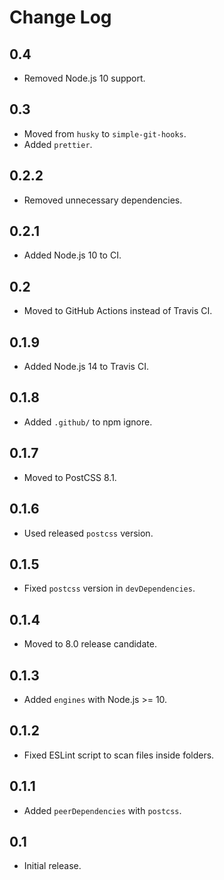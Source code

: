 # Change Log

## 0.4
* Removed Node.js 10 support.

## 0.3
* Moved from `husky` to `simple-git-hooks`.
* Added `prettier`.

## 0.2.2
* Removed unnecessary dependencies.

## 0.2.1
* Added Node.js 10 to CI.

## 0.2
* Moved to GitHub Actions instead of Travis CI.

## 0.1.9
* Added Node.js 14 to Travis CI.

## 0.1.8
* Added `.github/` to npm ignore.

## 0.1.7
* Moved to PostCSS 8.1.

## 0.1.6
* Used released `postcss` version.

## 0.1.5
* Fixed `postcss` version in `devDependencies`.

## 0.1.4
* Moved to 8.0 release candidate.

## 0.1.3
* Added `engines` with Node.js >= 10.

## 0.1.2
* Fixed ESLint script to scan files inside folders.

## 0.1.1
* Added `peerDependencies` with `postcss`.

## 0.1
* Initial release.
